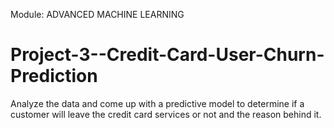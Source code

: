 Module: ADVANCED MACHINE LEARNING

# Project-3--Credit-Card-User-Churn-Prediction
Analyze the data and come up with a predictive model to determine if a customer will leave the credit card services or not and the reason behind it.
